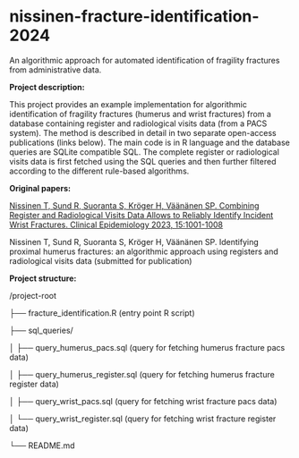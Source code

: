 # nissinen-fracture-identification-2024

An algorithmic approach for automated identification of fragility fractures from administrative data.

**Project description:**

This project provides an example implementation for algorithmic identification of fragility fractures (humerus and wrist fractures) from a database containing register and radiological visits data (from a PACS system). The method is described in detail in two separate open-access publications (links below). The main code is in R language and the database queries are SQLite compatible SQL. The complete register or radiological visits data is first fetched using the SQL queries and then further filtered according to the different rule-based algorithms.

**Original papers:**

[Nissinen T, Sund R, Suoranta S, Kröger H, Väänänen SP. Combining Register and Radiological Visits Data Allows to Reliably Identify Incident Wrist Fractures. Clinical Epidemiology 2023, 15:1001-1008](https://www.dovepress.com/combining-register-and-radiological-visits-data-allows-to-reliably-ide-peer-reviewed-fulltext-article-CLEP)

Nissinen T, Sund R, Suoranta S, Kröger H, Väänänen SP. Identifying proximal humerus fractures: an algorithmic approach using registers and radiological visits data (submitted for publication)


**Project structure:**

/project-root

├── fracture_identification.R (entry point R script)

├── sql_queries/

│   ├── query_humerus_pacs.sql (query for fetching humerus fracture pacs data)

│   ├── query_humerus_register.sql (query for fetching humerus fracture register data)

│   ├── query_wrist_pacs.sql (query for fetching wrist fracture pacs data)

│   └── query_wrist_register.sql (query for fetching wrist fracture register data)

└── README.md

